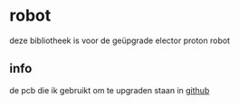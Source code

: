 # robot
deze bibliotheek is voor de geüpgrade elector proton robot
## info
de pcb die ik gebruikt om te upgraden staan in 
[github](https://github.com/Stan-debakker/grap-6TWEA)

